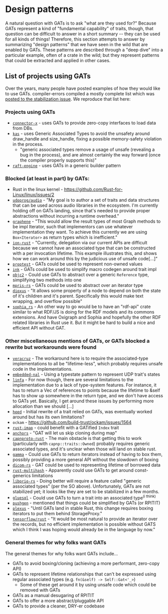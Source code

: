 # Design patterns

A natural question with GATs is to ask "what are they used for?" Because GATs represent a kind of "fundamental capability" of traits, though, that question can be difficult to answer in a short summary -- they can be used for all kinds of things! Therefore, this section attempts to answer by summarizing "design patterns" that we have seen in the wild that are enabled by GATs. These patterns are described through a "deep dive" into a particular example, often of a crate in the wild; but they represent patterns that could be extracted and applied in other cases.

## List of projects using GATs

Over the years, many people have posted examples of how they would like to use GATs. compiler-errors compiled a mostly complete list which was [posted to the stabilization issue](https://github.com/rust-lang/rust/pull/96709#issuecomment-1173170243). We reproduce that list here:

### Projects using GATs

* [`connector-x`](https://github.com/sfu-db/connector-x) - uses GATs to provide zero-copy interfaces to load data from DBs.
* [`kas`](https://github.com/kas-gui/kas/pull/57) - uses Generic Associated Types to avoid the unsafety around draw_handle and size_handle, fixing a possible memory-safety violation in the process.
    * "generic associated types remove a usage of unsafe (revealing a bug in the process), and are almost certainly the way forward (once the compiler properly supports this)"
* [`raft-engine`](https://github.com/tikv/raft-engine/pull/96) - uses GATs in a generic builder pattern

### Blocked (at least in part) by GATs:
* Rust in the linux kernel - https://github.com/Rust-for-Linux/linux/issues/2
* [`udoprog/audio`](https://github.com/udoprog/audio/issues/3#issuecomment-1021805121) - "My goal is to author a set of traits and data structures that can be used across audio libraries in the ecosystem. I'm currently holding off on GATs landing, since that's needed to provide proper abstractions without incurring a runtime overhead."
* [`graphene`](https://github.com/Emoun/graphene/issues/7) - "This would allow the result types of most Graph methods to be impl Iterator, such that implementors can use whatever implementation they want. To achieve this currently we are using `Box<Iterator>` as return types which is inefficient."
* [`ion-rust`](https://github.com/amzn/ion-rust/issues/98) - "Currently, delegation via our current APIs are difficult because we cannot have an associated type that can be constructed with a per invocation lifetime. This example illustrates this, and shows how we can work around this by the judicious use of unsafe code[...]"
* [`proptest`](https://github.com/AltSysrq/proptest/issues/9) - GATs could be used to represent non-owned values
* [`ink`](https://github.com/paritytech/ink/pull/1217#issuecomment-1124049962) - GATs could be used to simplify macro codegen around trait impl
* [`objc2`](https://github.com/madsmtm/objc2/pull/37) - Could use GATs to abstract over a generic `Reference` type, simplifying two methods into one
* [`mpris-rs`](https://github.com/Mange/mpris-rs/issues/64) - GATs could be used to abstract over an iterator type
* [`dioxus`](https://github.com/DioxusLabs/dioxus/pull/412#issue-1239019905) - "It allows some property of a node to depend on both the state of it's children and it's parent. Specifically this would make text wrapping, and overflow possible"
* [`sophia_rs`](https://github.com/pchampin/sophia_rs/issues/19#issuecomment-563972666) - An other way to go would be to have an "rdf-api" crate similar to what RDF/JS is doing for the RDF models and its commons extensions. And have Oxigraph and Sophia and hopefully the other RDF related libraries in Rust use it. But it might be hard to build a nice and efficient API without GAT.
    
### Other miscellaneous mentions of GATs, or GATs blocked a rewrite but workarounds were found

* [`veracruz`](https://github.com/veracruz-project/veracruz/pull/269) - The workaround here is to require the associated-type implementations to all be "lifetime-less", which probably requires unsafe code in the implementations.
* [`embedded-nal`](https://github.com/rust-embedded-community/embedded-nal/issues/31#issuecomment-736676502) - Using a typestate pattern to represent UDP trait's states
* [`linfa`](https://github.com/rust-ml/linfa/issues/119#issuecomment-884628664) - For now though, there are several limitations to the implementation due to a lack of type-system features. For instance, it has to return a Vec of references to points because the lifetime to &self has to show up somewhere in the return type, and we don't have access to GATs yet. Basically, I get around these issues by performing more allocation than we should [...]
* [`heed`](https://github.com/meilisearch/heed/pull/92) - Initial rewrite of a trait relied on GATs, was eventually worked around but has its own limitations?
* `ockam` - https://github.com/build-trust/ockam/issues/1564
* [`rust-imap`](https://github.com/jonhoo/rust-imap/pull/208#discussion_r680427811) - could benefit with a GATified `Index` trait
* [`anchors`](https://github.com/lord/anchors/issues/4) - "GAT will let us skip cloning during map"
* [`capnproto-rust`](https://github.com/capnproto/capnproto-rust/pull/201#issuecomment-731585030) - The main obstacle is that getting this to work (particularly with `capnp::traits::Owned`) probably requires generic associated types, and it's unclear when those will land on stable rust.
* [`gamma`](https://github.com/metamolecular/gamma/issues/8) - Could use GATs to return iterators instead of having to box them, possibly providing a more general API without the slowdown of boxing
* [`dicom-rs`](https://github.com/Enet4/dicom-rs/pull/152#discussion_r681182316) - GAT could be used to representing lifetime of borrowed data
* [`rust-multihash`](https://github.com/multiformats/rust-multihash/pull/116) - Apparently could use GATs to get around const-generics limitations 
* [`libprio-rs`](https://github.com/divviup/libprio-rs/pull/202#discussion_r839932483) - Doing better will require a feature called "generic associated types" (per the SO above). Unfortunately, GATs are not stabilized yet; it looks like they are set to be stabilized in a few months.
* [`gluesql`](https://github.com/gluesql/gluesql/issues/483) - Could use GATs to turn a trait into an associated type<sup>(i think)</sup>
* [`pushgen`](https://github.com/AndWass/pushgen/issues/44#issuecomment-890302372) - mentioned that things could be simplified by GATs (or RPITIT)
* [`plexus`](https://github.com/olson-sean-k/plexus/issues/16#issuecomment-498786388) - "Until GATs land in stable Rust, this change requires boxing iterators to put them behind StorageProxy."
* [`tensorflow/rust`](https://github.com/tensorflow/rust/issues/162#issuecomment-587226628) - "It would be most natural to provide an iterator over the records, but no efficient implementation is possible without GATS which I think I was hoping would already be in the language by now."

### General themes for why folks want GATs

The general themes for why folks want GATs include...

* GATs to avoid boxing/cloning (achieving a more performant, zero-copy API)
* GATs to represent lifetime relationships that can't be expressed using regular associated types (e.g. `fn(&self) -> Self::Gat<'_>`)
  * Some of these get around it by using unsafe code which could be removed with GATs
* GATs as a manual desugaring of RPITIT
* GATs to offer a more abstract/pluggable API
* GATs to provide a cleaner, DRY-er codebase

